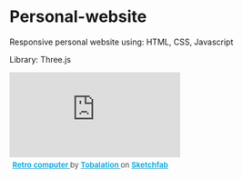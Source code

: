# Personal-website

Responsive personal website using: HTML, CSS, Javascript

Library: Three.js

<div class="sketchfab-embed-wrapper"> <iframe title="Retro computer" frameborder="0" allowfullscreen mozallowfullscreen="true" webkitallowfullscreen="true" allow="autoplay; fullscreen; xr-spatial-tracking" xr-spatial-tracking execution-while-out-of-viewport execution-while-not-rendered web-share src="https://sketchfab.com/models/3a496376915846459d77fc14fdd6c1e0/embed"> </iframe> <p style="font-size: 13px; font-weight: normal; margin: 5px; color: #4A4A4A;"> <a href="https://sketchfab.com/3d-models/retro-computer-3a496376915846459d77fc14fdd6c1e0?utm_medium=embed&utm_campaign=share-popup&utm_content=3a496376915846459d77fc14fdd6c1e0" target="_blank" style="font-weight: bold; color: #1CAAD9;"> Retro computer </a> by <a href="https://sketchfab.com/tobalation?utm_medium=embed&utm_campaign=share-popup&utm_content=3a496376915846459d77fc14fdd6c1e0" target="_blank" style="font-weight: bold; color: #1CAAD9;"> Tobalation </a> on <a href="https://sketchfab.com?utm_medium=embed&utm_campaign=share-popup&utm_content=3a496376915846459d77fc14fdd6c1e0" target="_blank" style="font-weight: bold; color: #1CAAD9;">Sketchfab</a></p></div>
